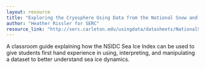 ```yaml
---
layout: resource
title: "Exploring the Cryosphere Using Data from the National Snow and Ice Data Center "
author: "Heather Rissler for SERC"
resource_link: "http://serc.carleton.edu/usingdata/datasheets/NationalSnowIceDC.html"
---
```


A classroom guide explaining how the NSIDC Sea Ice Index can be used to give students first hand experience in using, interpreting, and manipulating a dataset to better understand sea ice dynamics.
